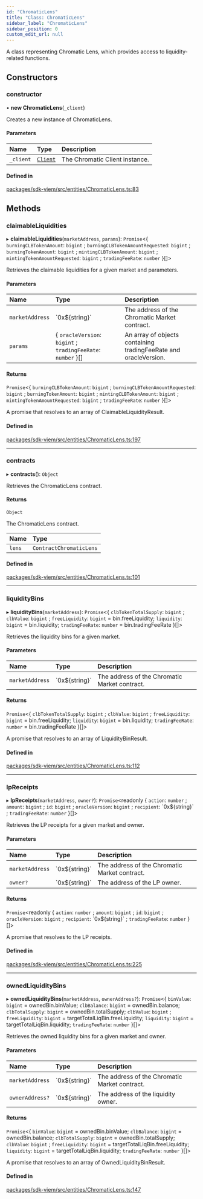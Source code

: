 ```yaml
---
id: "ChromaticLens"
title: "Class: ChromaticLens"
sidebar_label: "ChromaticLens"
sidebar_position: 0
custom_edit_url: null
---
```


A class representing Chromatic Lens, which provides access to liquidity-related functions.

## Constructors

### constructor

• **new ChromaticLens**(`_client`)

Creates a new instance of ChromaticLens.

#### Parameters

| Name | Type | Description |
| :------ | :------ | :------ |
| `_client` | [`Client`](Client.md) | The Chromatic Client instance. |

#### Defined in

[packages/sdk-viem/src/entities/ChromaticLens.ts:83](https://github.com/chromatic-protocol/sdk/blob/cc7b6d4/packages/sdk-viem/src/entities/ChromaticLens.ts#L83)

## Methods

### claimableLiquidities

▸ **claimableLiquidities**(`marketAddress`, `params`): `Promise`<{ `burningCLBTokenAmount`: `bigint` ; `burningCLBTokenAmountRequested`: `bigint` ; `burningTokenAmount`: `bigint` ; `mintingCLBTokenAmount`: `bigint` ; `mintingTokenAmountRequested`: `bigint` ; `tradingFeeRate`: `number`  }[]\>

Retrieves the claimable liquidities for a given market and parameters.

#### Parameters

| Name | Type | Description |
| :------ | :------ | :------ |
| `marketAddress` | \`0x${string}\` | The address of the Chromatic Market contract. |
| `params` | { `oracleVersion`: `bigint` ; `tradingFeeRate`: `number`  }[] | An array of objects containing tradingFeeRate and oracleVersion. |

#### Returns

`Promise`<{ `burningCLBTokenAmount`: `bigint` ; `burningCLBTokenAmountRequested`: `bigint` ; `burningTokenAmount`: `bigint` ; `mintingCLBTokenAmount`: `bigint` ; `mintingTokenAmountRequested`: `bigint` ; `tradingFeeRate`: `number`  }[]\>

A promise that resolves to an array of ClaimableLiquidityResult.

#### Defined in

[packages/sdk-viem/src/entities/ChromaticLens.ts:197](https://github.com/chromatic-protocol/sdk/blob/cc7b6d4/packages/sdk-viem/src/entities/ChromaticLens.ts#L197)

___

### contracts

▸ **contracts**(): `Object`

Retrieves the ChromaticLens contract.

#### Returns

`Object`

The ChromaticLens contract.

| Name | Type |
| :------ | :------ |
| `lens` | `ContractChromaticLens` |

#### Defined in

[packages/sdk-viem/src/entities/ChromaticLens.ts:101](https://github.com/chromatic-protocol/sdk/blob/cc7b6d4/packages/sdk-viem/src/entities/ChromaticLens.ts#L101)

___

### liquidityBins

▸ **liquidityBins**(`marketAddress`): `Promise`<{ `clbTokenTotalSupply`: `bigint` ; `clbValue`: `bigint` ; `freeLiquidity`: `bigint` = bin.freeLiquidity; `liquidity`: `bigint` = bin.liquidity; `tradingFeeRate`: `number` = bin.tradingFeeRate }[]\>

Retrieves the liquidity bins for a given market.

#### Parameters

| Name | Type | Description |
| :------ | :------ | :------ |
| `marketAddress` | \`0x${string}\` | The address of the Chromatic Market contract. |

#### Returns

`Promise`<{ `clbTokenTotalSupply`: `bigint` ; `clbValue`: `bigint` ; `freeLiquidity`: `bigint` = bin.freeLiquidity; `liquidity`: `bigint` = bin.liquidity; `tradingFeeRate`: `number` = bin.tradingFeeRate }[]\>

A promise that resolves to an array of LiquidityBinResult.

#### Defined in

[packages/sdk-viem/src/entities/ChromaticLens.ts:112](https://github.com/chromatic-protocol/sdk/blob/cc7b6d4/packages/sdk-viem/src/entities/ChromaticLens.ts#L112)

___

### lpReceipts

▸ **lpReceipts**(`marketAddress`, `owner?`): `Promise`<readonly { `action`: `number` ; `amount`: `bigint` ; `id`: `bigint` ; `oracleVersion`: `bigint` ; `recipient`: \`0x${string}\` ; `tradingFeeRate`: `number`  }[]\>

Retrieves the LP receipts for a given market and owner.

#### Parameters

| Name | Type | Description |
| :------ | :------ | :------ |
| `marketAddress` | \`0x${string}\` | The address of the Chromatic Market contract. |
| `owner?` | \`0x${string}\` | The address of the LP owner. |

#### Returns

`Promise`<readonly { `action`: `number` ; `amount`: `bigint` ; `id`: `bigint` ; `oracleVersion`: `bigint` ; `recipient`: \`0x${string}\` ; `tradingFeeRate`: `number`  }[]\>

A promise that resolves to the LP receipts.

#### Defined in

[packages/sdk-viem/src/entities/ChromaticLens.ts:225](https://github.com/chromatic-protocol/sdk/blob/cc7b6d4/packages/sdk-viem/src/entities/ChromaticLens.ts#L225)

___

### ownedLiquidityBins

▸ **ownedLiquidityBins**(`marketAddress`, `ownerAddress?`): `Promise`<{ `binValue`: `bigint` = ownedBin.binValue; `clbBalance`: `bigint` = ownedBin.balance; `clbTotalSupply`: `bigint` = ownedBin.totalSupply; `clbValue`: `bigint` ; `freeLiquidity`: `bigint` = targetTotalLiqBin.freeLiquidity; `liquidity`: `bigint` = targetTotalLiqBin.liquidity; `tradingFeeRate`: `number`  }[]\>

Retrieves the owned liquidity bins for a given market and owner.

#### Parameters

| Name | Type | Description |
| :------ | :------ | :------ |
| `marketAddress` | \`0x${string}\` | The address of the Chromatic Market contract. |
| `ownerAddress?` | \`0x${string}\` | The address of the liquidity owner. |

#### Returns

`Promise`<{ `binValue`: `bigint` = ownedBin.binValue; `clbBalance`: `bigint` = ownedBin.balance; `clbTotalSupply`: `bigint` = ownedBin.totalSupply; `clbValue`: `bigint` ; `freeLiquidity`: `bigint` = targetTotalLiqBin.freeLiquidity; `liquidity`: `bigint` = targetTotalLiqBin.liquidity; `tradingFeeRate`: `number`  }[]\>

A promise that resolves to an array of OwnedLiquidityBinResult.

#### Defined in

[packages/sdk-viem/src/entities/ChromaticLens.ts:147](https://github.com/chromatic-protocol/sdk/blob/cc7b6d4/packages/sdk-viem/src/entities/ChromaticLens.ts#L147)
